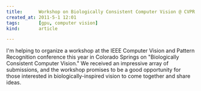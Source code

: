 ```yaml
---
title:      Workshop on Biologically Consistent Computer Vision @ CVPR
created_at: 2011-5-1 12:01
tags:       [gpu, computer vision]
kind:       article

---
```


I'm helping to organize a workshop at the IEEE Computer Vision and Pattern Recognition conference this year in Colorado Springs on "Biologically Consistent Computer Vision."  We received an impressive array of submissions, and the workshop promises to be a good opportunity for those interested in biologically-inspired vision to come together and share ideas.